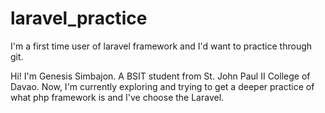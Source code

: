 # laravel_practice
I'm a first time user of laravel framework and I'd want to practice through git.

Hi! I'm Genesis Simbajon. A BSIT student from St. John Paul II College of Davao. Now, I'm currently exploring and trying to get a deeper practice of what php framework is and I've choose the Laravel.
